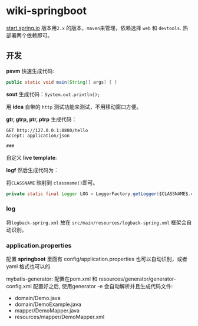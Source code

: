 # wiki-springboot

[start.spring.io](start.sping.io) 版本用`2.x` 的版本，`maven`来管理，依赖选择 `web` 和 `devtools`.
热部署两个依赖即可。

## 开发

**psvm** 快速生成代码:
```java
public static void main(String[] args) { }
```
**sout** 生成代码：`System.out.println();`

用 **idea** 自带的 `http` 测试功能来测试，不用移动窗口方便。

**gtr, gtrp, ptr, ptrp** 生成代码：
```http
GET http://127.0.0.1:8880/hello
Accept: application/json

###
```

自定义 **live template**:

**logf** 然后生成代码为：

将`CLASSNAME` 映射到 `classname()`即可。
```java
private static final Logger LOG = LoggerFactory.getLogger($CLASSNAME$.class); 
```

### log
将`logback-spring.xml` 放在 `src/main/resources/logback-spring.xml` 框架会自动识别。

### application.properties
配置 **springboot**  里面有 config/application.properties 也可以自动识别，或者 yaml 格式也可以的.

mybatis-generator:
配置在pom.xml 和 resources/generator/generator-config.xml 配置好之后,
使用generator -e 会自动解析并且生成代码文件:
- domain/Demo.java
- domain/DemoExample.java
- mapper/DemoMapper.java
- resources/mapper/DemoMapper.xml